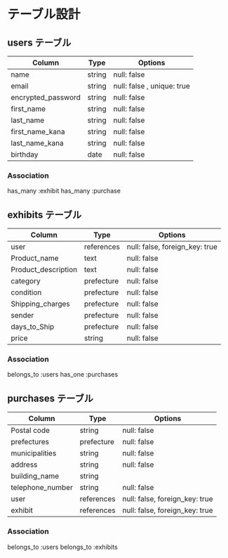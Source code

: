 # テーブル設計

## users テーブル

| Column             | Type   | Options                    |
| ------------------ | ------ | -------------------------- |
| name               | string | null: false                |
| email              | string | null: false , unique: true |
| encrypted_password | string | null: false                |
| first_name         | string | null: false                |
| last_name          | string | null: false                |
| first_name_kana    | string | null: false                |
| last_name_kana     | string | null: false                |
| birthday           | date   | null: false                |

### Association
has_many :exhibit
has_many :purchase

## exhibits テーブル

| Column             | Type   | Options                            |
| ------------------ | ------ | ---------------------------------- |
| user                | references | null: false, foreign_key: true|
| Product_name        | text       | null: false                   |
| Product_description | text       | null: false                   |
| category            | prefecture | null: false                   |
| condition           | prefecture | null: false                   |
| Shipping_charges    | prefecture | null: false                   |
| sender              | prefecture | null: false                   |
| days_to_Ship        | prefecture | null: false                   |
| price               | string     | null: false                   |

### Association
belongs_to :users
has_one :purchases

## purchases テーブル

| Column             | Type   | Options                            |
| ------------------ | ------ | ---------------------------------- |
| Postal code        | string | null: false                        |
| prefectures        | prefecture | null: false                    |
| municipalities     | string | null: false                        |
| address            | string | null: false                        |
| building_name      | string |                                    |
| telephone_number   | string | null: false                        |
| user               | references | null: false, foreign_key: true |
| exhibit            | references | null: false, foreign_key: true |

### Association
belongs_to :users
belongs_to :exhibits